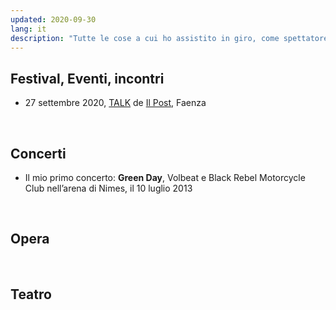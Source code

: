 ```yaml
---
updated: 2020-09-30
lang: it
description: "Tutte le cose a cui ho assistito in giro, come spettatore, fan entusiasta, ascoltatore appassionato, studente curioso, insomma, ogni possibile variabile che mi rendeva uno che sta davanti al palco, non dietro come al solito"
---
```

## Festival, Eventi, incontri

- 27 settembre 2020, [TALK](https://ilpost.it/talk-2) de [Il Post](https://ilpost.it), Faenza

<br>

## Concerti

- Il mio primo concerto: **Green Day**, Volbeat e Black Rebel Motorcycle Club nell’arena di Nimes, il 10 luglio 2013

<br>

## Opera

<br>

## Teatro